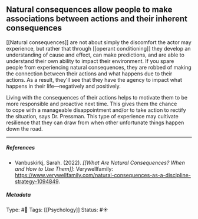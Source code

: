 ## Natural consequences allow people to make associations between actions and their inherent consequences  # 

[[Natural consequences]] are not about simply the discomfort the actor may experience, but rather that through [[operant conditioning]] they develop an understanding of cause and effect, can make predictions, and are able to understand their own ability to impact their environment. If you spare people from experiencing natural consequences, they are robbed of making the connection between their actions and what happens due to their actions. As a result, they'll see that they have the agency to impact what happens in their life—negatively and positively.

Living with the consequences of their actions helps to motivate them to be more responsible and proactive next time. This gives them the chance to cope with a manageable disappointment and/or to take action to rectify the situation, says Dr. Pressman. This type of experience may cultivate resilience that they can draw from when other unfortunate things happen down the road.

___

##### References

- Vanbuskirkj, Sarah. (2022). _[[What Are Natural Consequences? When and How to Use Them]]_: Verywellfamily:  https://www.verywellfamily.com/natural-consequences-as-a-discipline-strategy-1094849.

##### Metadata

Type: #🔴 
Tags: [[Psychology]]
Status: #☀️ 